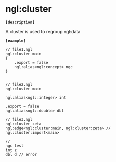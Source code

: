 # ngl:cluster

__`[description]`__

A cluster is used to regroup ngl:data

__`[example]`__

```
// file1.ngl
ngl:cluster main
{
    .export = false
    ngl:alias<ngl:concept> ngc
}


// file2.ngl
ngl:cluster main

ngl:alias<ngl::integer> int

.export = false
ngl:alias<ngl::double> dbl

// file3.ngl
ngl:cluster zeta
ngl:edge<ngl:cluster:main, ngl:cluster:zeta> // ngl:cluster:import<main>

//
ngc test
int z
dbl d // error
```